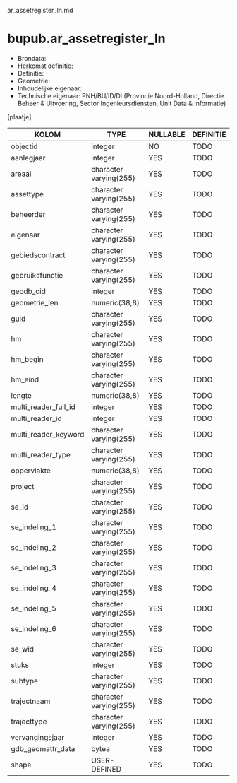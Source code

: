 ar_assetregister_ln.md

# bupub.ar_assetregister_ln


* Brondata: 
* Herkomst definitie: 
* Definitie: 
* Geometrie: 
* Inhoudelijke eigenaar: 
* Technische eigenaar: PNH/BU/ID/DI (Provincie Noord-Holland, Directie Beheer & Uitvoering, Sector Ingenieursdiensten, Unit Data & Informatie)

[plaatje]


|KOLOM                            |TYPE                       |NULLABLE|DEFINITIE|
|------                           |----                       |-----   |-----    |
|objectid                         |integer                    |NO      |TODO|
|aanlegjaar                       |integer                    |YES     |TODO|
|areaal                           |character varying(255)     |YES     |TODO|
|assettype                        |character varying(255)     |YES     |TODO|
|beheerder                        |character varying(255)     |YES     |TODO|
|eigenaar                         |character varying(255)     |YES     |TODO|
|gebiedscontract                  |character varying(255)     |YES     |TODO|
|gebruiksfunctie                  |character varying(255)     |YES     |TODO|
|geodb_oid                        |integer                    |YES     |TODO|
|geometrie_len                    |numeric(38,8)              |YES     |TODO|
|guid                             |character varying(255)     |YES     |TODO|
|hm                               |character varying(255)     |YES     |TODO|
|hm_begin                         |character varying(255)     |YES     |TODO|
|hm_eind                          |character varying(255)     |YES     |TODO|
|lengte                           |numeric(38,8)              |YES     |TODO|
|multi_reader_full_id             |integer                    |YES     |TODO|
|multi_reader_id                  |integer                    |YES     |TODO|
|multi_reader_keyword             |character varying(255)     |YES     |TODO|
|multi_reader_type                |character varying(255)     |YES     |TODO|
|oppervlakte                      |numeric(38,8)              |YES     |TODO|
|project                          |character varying(255)     |YES     |TODO|
|se_id                            |character varying(255)     |YES     |TODO|
|se_indeling_1                    |character varying(255)     |YES     |TODO|
|se_indeling_2                    |character varying(255)     |YES     |TODO|
|se_indeling_3                    |character varying(255)     |YES     |TODO|
|se_indeling_4                    |character varying(255)     |YES     |TODO|
|se_indeling_5                    |character varying(255)     |YES     |TODO|
|se_indeling_6                    |character varying(255)     |YES     |TODO|
|se_wid                           |character varying(255)     |YES     |TODO|
|stuks                            |integer                    |YES     |TODO|
|subtype                          |character varying(255)     |YES     |TODO|
|trajectnaam                      |character varying(255)     |YES     |TODO|
|trajecttype                      |character varying(255)     |YES     |TODO|
|vervangingsjaar                  |integer                    |YES     |TODO|
|gdb_geomattr_data                |bytea                      |YES     |TODO|
|shape                            |USER-DEFINED               |YES     |TODO|
